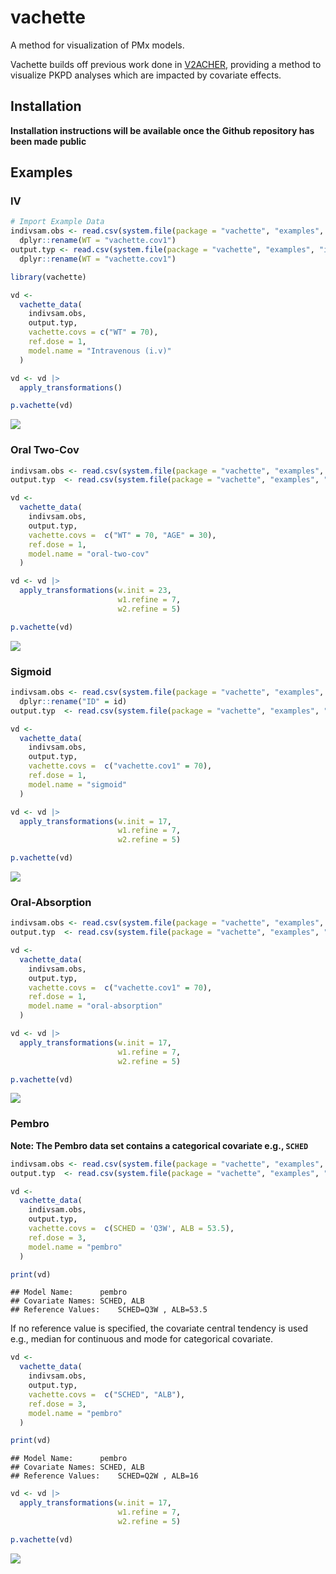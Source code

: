 
# vachette

A method for visualization of PMx models.

Vachette builds off previous work done in
[V2ACHER](https://ascpt.onlinelibrary.wiley.com/doi/10.1002/psp4.12679),
providing a method to visualize PKPD analyses which are impacted by
covariate effects.

## Installation

**Installation instructions will be available once the Github repository
has been made public**

## Examples

### IV

``` r
# Import Example Data
indivsam.obs <- read.csv(system.file(package = "vachette", "examples", "iv-obs.csv")) |> 
  dplyr::rename(WT = "vachette.cov1")
output.typ <- read.csv(system.file(package = "vachette", "examples", "iv-typ.csv")) |> 
  dplyr::rename(WT = "vachette.cov1")

library(vachette)

vd <-
  vachette_data(
    indivsam.obs,
    output.typ,
    vachette.covs = c("WT" = 70),
    ref.dose = 1,
    model.name = "Intravenous (i.v)"
  )

vd <- vd |>
  apply_transformations()

p.vachette(vd)
```

![](README_files/figure-gfm/iv-1.png)<!-- -->

### Oral Two-Cov

``` r
indivsam.obs <- read.csv(system.file(package = "vachette", "examples", "oral-two-cov-obs.csv"))
output.typ  <- read.csv(system.file(package = "vachette", "examples", "oral-two-cov-typ.csv"))

vd <-
  vachette_data(
    indivsam.obs,
    output.typ,
    vachette.covs =  c("WT" = 70, "AGE" = 30),
    ref.dose = 1,
    model.name = "oral-two-cov"
  )

vd <- vd |>
  apply_transformations(w.init = 23,
                        w1.refine = 7,
                        w2.refine = 5)

p.vachette(vd)
```

![](README_files/figure-gfm/oral_two_cov-1.png)<!-- -->

### Sigmoid

``` r
indivsam.obs <- read.csv(system.file(package = "vachette", "examples", "sigmoid-obs.csv")) |>
  dplyr::rename("ID" = id)
output.typ  <- read.csv(system.file(package = "vachette", "examples", "sigmoid-typ.csv"))

vd <-
  vachette_data(
    indivsam.obs,
    output.typ,
    vachette.covs =  c("vachette.cov1" = 70),
    ref.dose = 1,
    model.name = "sigmoid"
  )

vd <- vd |>
  apply_transformations(w.init = 17,
                        w1.refine = 7,
                        w2.refine = 5)

p.vachette(vd)
```

![](README_files/figure-gfm/sigmoid-1.png)<!-- -->

### Oral-Absorption

``` r
indivsam.obs <- read.csv(system.file(package = "vachette", "examples", "oral-absorption-obs.csv"))
output.typ  <- read.csv(system.file(package = "vachette", "examples", "oral-absorption-typ.csv"))

vd <-
  vachette_data(
    indivsam.obs,
    output.typ,
    vachette.covs =  c("vachette.cov1" = 70),
    ref.dose = 1,
    model.name = "oral-absorption"
  )

vd <- vd |>
  apply_transformations(w.init = 17,
                        w1.refine = 7,
                        w2.refine = 5)

p.vachette(vd)
```

![](README_files/figure-gfm/oral_absorption-1.png)<!-- -->

### Pembro

**Note: The Pembro data set contains a categorical covariate e.g.,
`SCHED`**

``` r
indivsam.obs <- read.csv(system.file(package = "vachette", "examples", "pembro-obs.csv"))
output.typ  <- read.csv(system.file(package = "vachette", "examples", "pembro-typ.csv"))

vd <-
  vachette_data(
    indivsam.obs,
    output.typ,
    vachette.covs =  c(SCHED = 'Q3W', ALB = 53.5),
    ref.dose = 3,
    model.name = "pembro"
  )

print(vd)
```

    ## Model Name:      pembro 
    ## Covariate Names: SCHED, ALB 
    ## Reference Values:    SCHED=Q3W , ALB=53.5

If no reference value is specified, the covariate central tendency is
used e.g., median for continuous and mode for categorical covariate.

``` r
vd <-
  vachette_data(
    indivsam.obs,
    output.typ,
    vachette.covs =  c("SCHED", "ALB"),
    ref.dose = 3,
    model.name = "pembro"
  )

print(vd)
```

    ## Model Name:      pembro 
    ## Covariate Names: SCHED, ALB 
    ## Reference Values:    SCHED=Q2W , ALB=16

``` r
vd <- vd |>
  apply_transformations(w.init = 17,
                        w1.refine = 7,
                        w2.refine = 5)

p.vachette(vd)
```

![](README_files/figure-gfm/pembro3-1.png)<!-- -->
